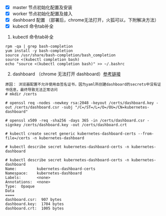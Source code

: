 - [x] master 节点初始化配置及安装
- [x] worker 节点初始化配置及接入
- [x] dashboard 配置 （部署后，chrome无法打开，火狐可以，下附解决方法）
- [x] kubectl 命令tab补全

1. kubectl 命令tab补全
```
rpm -qa | grep bash-completion
yum install -y bash-completion
source /usr/share/bash-completion/bash_completion
source <(kubectl completion bash)
echo "source <(kubectl completion bash)" >> ~/.bashrc
```
2. dashboard （chrome 无法打开 dashboard）[参考链接](https://github.com/kubernetes/dashboard/issues/2947)

```
原因： 浏览器配置不允许使用自签名证书，因为yaml所创建dashboard的secrets中没有证书信息，最终导致无法正常访问
# mkdir /certs

# openssl req -nodes -newkey rsa:2048 -keyout /certs/dashboard.key -out /certs/dashboard.csr -subj "/C=/ST=/L=/O=/OU=/CN=kubernetes-dashboard"

# openssl x509 -req -sha256 -days 365 -in /certs/dashboard.csr -signkey /certs/dashboard.key -out /certs/dashboard.crt

# kubectl create secret generic kubernetes-dashboard-certs --from-file=/certs -n kubernetes-dashboard

# kubectl describe secret kubernetes-dashboard-certs -n kubernetes-dashboard

# kubectl describe secret kubernetes-dashboard-certs -n kubernetes-dashboard                                         
Name:         kubernetes-dashboard-certs
Namespace:    kubernetes-dashboard
Labels:       <none>
Annotations:  <none>
Type:  Opaque
Data
====
dashboard.csr:  907 bytes
dashboard.key:  1704 bytes
dashboard.crt:  1005 bytes
```

